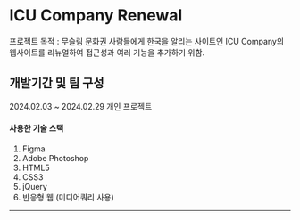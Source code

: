 # ICU Company Renewal
프로젝트 목적 : 무슬림 문화권 사람들에게 한국을 알리는 사이트인 ICU Company의 웹사이트를 리뉴얼하여 접근성과 여러 기능을 추가하기 위함.


## 개발기간 및 팀 구성
2024.02.03 ~ 2024.02.29
개인 프로젝트


#### 사용한 기술 스택
1. Figma
2. Adobe Photoshop
3. HTML5
4. CSS3
5. jQuery
6. 반응형 웹 (미디어쿼리 사용)
---------------
